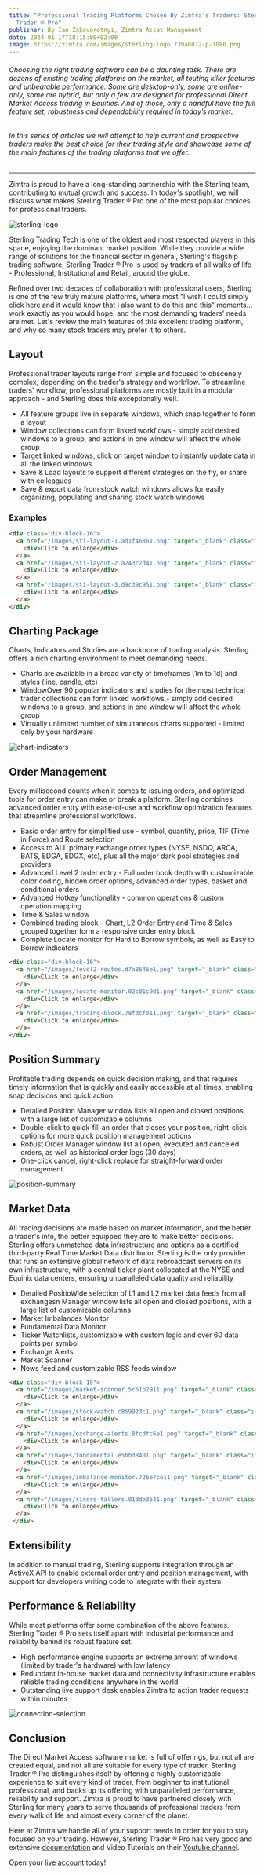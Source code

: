 ```yaml
---
title: "Professional Trading Platforms Chosen By Zimtra’s Traders: Sterling
  Trader ® Pro"
publisher: By Ian Zakovorotnyi, Zimtra Asset Management
date: 2024-01-17T18:15:00+02:00
image: https://zimtra.com/images/sterling-logo.739a8d72-p-1080.png
---
```

###### Choosing the right trading software can be a daunting task. There are dozens of existing trading platforms on the market, all touting killer features and unbeatable performance. Some are desktop-only, some are online-only, some are hybrid, but only a few are designed for professional Direct Market Access trading in Equities. And of those, only a handful have the full feature set, robustness and dependability required in today’s market.

###### In this series of articles we will attempt to help current and prospective traders make the best choice for their trading style and showcase some of the main features of the trading platforms that we offer.

- - -

Zimtra is proud to have a long-standing partnership with the Sterling team, contributing to mutual growth and success. In today's spotlight, we will discuss what makes Sterling Trader ® Pro one of the most popular choices for professional traders.

![sterling-logo](https://zimtra.com/images/sterling-logo.739a8d72-p-1080.png)

Sterling Trading Tech is one of the oldest and most respected players in this space, enjoying the dominant market position. While they provide a wide range of solutions for the financial sector in general, Sterling's flagship trading software, Sterling Trader ® Pro is used by traders of all walks of life - Professional, Institutional and Retail, around the globe.

Refined over two decades of collaboration with professional users, Sterling is one of the few truly mature platforms, where most "I wish I could simply click here and it would know that I also want to do this and this" moments… work exactly as you would hope, and the most demanding traders' needs are met. Let's review the main features of this excellent trading platform, and why so many stock traders may prefer it to others.

## Layout

Professional trader layouts range from simple and focused to obscenely complex, depending on the trader's strategy and workflow. To streamline traders' workflow, professional platforms are mostly built in a modular approach - and Sterling does this exceptionally well.

* All feature groups live in separate windows, which snap together to form a layout
* Window collections can form linked workflows - simply add desired windows to a group, and actions in one window will affect the whole group
* Target linked windows, click on target window to instantly update data in all the linked windows
* Save & Load layouts to support different strategies on the fly, or share with colleagues
* Save & export data from stock watch windows allows for easily organizing, populating and sharing stock watch windows

### Examples

```html
<div class="div-block-16">
  <a href="/images/sti-layout-1.ad1f46861.png" target="_blank" class="image-link auto w-inline-block"><img src="../images/sti-layout-1.ad1f4686.png" loading="lazy" sizes="(max-width: 479px) 82vw, (max-width: 991px) 28vw, 20vw" srcset="../images/sti-layout-1.ad1f4686-p-500.png 500w, ../images/sti-layout-1.ad1f4686-p-800.png 800w, ../images/sti-layout-1.ad1f4686-p-1080.png 1080w, ../images/sti-layout-1.ad1f4686-p-1600.png 1600w, ../images/sti-layout-1.ad1f4686-p-2000.png 2000w, ../images/sti-layout-1.ad1f4686.png 2267w" alt="" class="image-19 auto">
    <div>Click to enlarge</div>
  </a>
  <a href="/images/sti-layout-2.a243c2d41.png" target="_blank" class="image-link w-inline-block"><img src="../images/sti-layout-2-1.png" loading="lazy" alt="" class="image-19 auto">
    <div>Click to enlarge</div>
  </a>
  <a href="/images/sti-layout-3.d9c39c951.png" target="_blank" class="image-link w-inline-block"><img src="../images/sti-layout-3-1.png" loading="lazy" alt="" class="image-19 auto">
    <div>Click to enlarge</div>
  </a>
</div>
```

## Charting Package


Charts, Indicators and Studies are a backbone of trading analysis. Sterling offers a rich charting environment to meet demanding needs.

* Charts are available in a broad variety of timeframes (1m to 1d) and styles (line, candle, etc)
* WindowOver 90 popular indicators and studies for the most technical trader collections can form linked workflows - simply add desired windows to a group, and actions in one window will affect the whole group
* Virtually unlimited number of simultaneous charts supported - limited only by your hardware

![chart-indicators](https://zimtra.com/images/chart-indicators.36c711121.png)

## Order Management

Every millisecond counts when it comes to issuing orders, and optimized tools for order entry can make or break a platform. Sterling combines advanced order entry with ease-of-use and workflow optimization features that streamline professional workflows.

* Basic order entry for simplified use - symbol, quantity, price, TIF (Time in Force) and Route selection
* Access to ALL primary exchange order types (NYSE, NSDQ, ARCA, BATS, EDGA, EDGX, etc), plus all the major dark pool strategies and providers
* Advanced Level 2 order entry - Full order book depth with customizable color coding, hidden order options, advanced order types, basket and conditional orders
* Advanced Hotkey functionality - common operations & custom operation mapping
* Time & Sales window
* Combined trading block - Chart, L2 Order Entry and Time & Sales grouped together form a responsive order entry block
* Complete Locate monitor for Hard to Borrow symbols, as well as Easy to Borrow indicators

```html
<div class="div-block-16">
  <a href="/images/level2-routes.d7a8646e1.png" target="_blank" class="image-link auto w-inline-block"><img src="../images/level2-routes.d7a8646e.png" loading="lazy" alt="" class="image-19 auto">
    <div>Click to enlarge</div>
  </a>
  <a href="/images/locate-monitor.02c01c9d1.png" target="_blank" class="image-link auto w-inline-block"><img src="../images/locate-monitor.02c01c9d.png" loading="lazy" sizes="(max-width: 479px) 80vw, (max-width: 991px) 28vw, 20vw" srcset="../images/locate-monitor.02c01c9d-p-500.png 500w, ../images/locate-monitor.02c01c9d.png 663w" alt="" class="image-19 auto">
    <div>Click to enlarge</div>
  </a>
  <a href="/images/trading-block.78fdcf011.png" target="_blank" class="image-link auto w-inline-block"><img src="../images/trading-block.78fdcf01.png" loading="lazy" sizes="(max-width: 479px) 76vw, (max-width: 767px) 25vw, 135.765625px" srcset="../images/trading-block.78fdcf01-p-500.png 500w, ../images/trading-block.78fdcf01.png 622w" alt="" class="image-19 auto">
    <div>Click to enlarge</div>
  </a>
</div>
```

## Position Summary

Profitable trading depends on quick decision making, and that requires timely information that is quickly and easily accessible at all times, enabling snap decisions and quick action.

* Detailed Position Manager window lists all open and closed positions, with a large list of customizable columns
* Double-click to quick-fill an order that closes your position, right-click options for more quick position management options
* Robust Order Manager window list all open, executed and canceled orders, as well as historical order logs (30 days)
* One-click cancel, right-click replace for straight-forward order management

![position-summary](https://zimtra.com/images/position-summary.d1aad3451.png)

## Market Data

All trading decisions are made based on market information, and the better a trader's info, the better equipped they are to make better decisions. Sterling offers unmatched data infrastructure and options as a certified third-party Real Time Market Data distributor. Sterling is the only provider that runs an extensive global network of data rebroadcast servers on its own infrastructure, with a central ticker plant collocated at the NYSE and Equinix data centers, ensuring unparalleled data quality and reliability

* Detailed PositioWide selection of L1 and L2 market data feeds from all exchangesn Manager window lists all open and closed positions, with a large list of customizable columns
* Market Imbalances Monitor
* Fundamental Data Monitor
* Ticker Watchlists, customizable with custom logic and over 60 data points per symbol
* Exchange Alerts
* Market Scanner
* News feed and customizable RSS feeds window

```html
<div class="div-block-15">
  <a href="/images/market-scanner.5c61b2911.png" target="_blank" class="image-link w-inline-block"><img src="../images/market-scanner.5c61b291.png" loading="lazy" alt="" class="image-19 auto">
    <div>Click to enlarge</div>
  </a>
  <a href="/images/stock-watch.c859923c1.png" target="_blank" class="image-link w-inline-block"><img src="../images/stock-watch.c859923c.png" loading="lazy" alt="" class="image-19 auto">
    <div>Click to enlarge</div>
  </a>
  <a href="/images/exchange-alerts.8fcdfc6e1.png" target="_blank" class="image-link w-inline-block"><img src="../images/exchange-alerts.8fcdfc6e.png" loading="lazy" alt="" class="image-19 auto">
    <div>Click to enlarge</div>
  </a>
  <a href="/images/fundamental.e5bbd8401.png" target="_blank" class="image-link w-inline-block"><img src="../images/fundamental.e5bbd840.png" loading="lazy" alt="" class="image-19 auto">
    <div>Click to enlarge</div>
  </a>
  <a href="/images/imbalance-monitor.726e7ce11.png" target="_blank" class="image-link w-inline-block"><img src="../images/imbalance-monitor.726e7ce1.png" loading="lazy" sizes="(max-width: 479px) 76vw, (max-width: 767px) 26vw, 151.0625px" srcset="../images/imbalance-monitor.726e7ce1-p-500.png 500w, ../images/imbalance-monitor.726e7ce1.png 592w" alt="" class="image-19 auto">
    <div>Click to enlarge</div>
  </a>
  <a href="/images/risers-fallers.01dde3641.png" target="_blank" class="image-link w-inline-block"><img src="../images/risers-fallers.01dde364.png" loading="lazy" sizes="(max-width: 479px) 76vw, (max-width: 767px) 26vw, 170.640625px" srcset="../images/risers-fallers.01dde364-p-500.png 500w, ../images/risers-fallers.01dde364.png 1026w" alt="" class="image-19 auto">
    <div>Click to enlarge</div>
  </a>
 </div>
```

## Extensibility

In addition to manual trading, Sterling supports integration through an ActiveX API to enable external order entry and position management, with support for developers writing code to integrate with their system.

## Performance & Reliability

While most platforms offer some combination of the above features, Sterling Trader ® Pro sets itself apart with industrial performance and reliability behind its robust feature set.

* High performance engine supports an extreme amount of windows (limited by trader's hardware) with low latency
* Redundant in-house market data and connectivity infrastructure enables reliable trading conditions anywhere in the world
* Outstanding live support desk enables Zimtra to action trader requests within minutes

![connection-selection](https://zimtra.com/images/connection-selection.200f6c721.png)

## Conclusion

The Direct Market Access software market is full of offerings, but not all are created equal, and not all are suitable for every type of trader. Sterling Trader ® Pro distinguishes itself by offering a highly customizable experience to suit every kind of trader, from beginner to institutional professional, and backs up its offering with unparalleled performance, reliability and support. Zimtra is proud to have partnered closely with Sterling for many years to serve thousands of professional traders from every walk of life and almost every corner of the planet.

Here at Zimtra we handle all of your support needs in order for you to stay focused on your trading. However, Sterling Trader ® Pro has very good and extensive [documentation](https://portal.sterlingtradingtech.com/product-tutorials/sterling-trader-pro) and Video Tutorials on their [Youtube channel](https://www.youtube.com/playlist?list=PLg4DhQXFXDzmMCD0UykVVRbRLtRURJ9GN).

Open your [live account](https://zimtra.com/create-your-profile.html) today!
